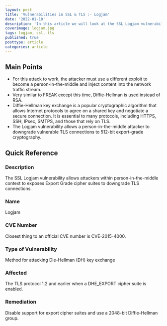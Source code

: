 ```yaml
---
layout: post
title: 'Vulnerabilities in SSL & TLS :- Logjam'
date: '2022-01-10'
description: 'In this article we will look at the SSL Logjam vulnerability. This is a person-in-the-middle attack, similar to FREAK, that exposes Export Grade cipher suites. This time, Diffie-Hellman is used instead of RSA.'
coverimage: logjam.jpg
tags: logjam, ssl, tls
published: true
posttype: article
categories: article
---
```

## Main Points

- For this attack to work, the attacker must use a different exploit to become a person-in-the-middle and inject content into the network traffic stream.
- Very similar to FREAK except this time, Diffie-Hellman is used instead of RSA.
- Diffie-Hellman key exchange is a popular cryptographic algorithm that allows Internet protocols to agree on a shared key and negotiate a secure connection. It is essential to many protocols, including HTTPS, SSH, IPsec, SMTPS, and those that rely on TLS.
- The Logjam vulnerability allows a person-in-the-middle attacker to downgrade vulnerable TLS connections to 512-bit export-grade cryptography.

## Quick Reference

### Description

The SSL Logjam vulnerability allows attackers within person-in-the-middle context to exposes Export Grade cipher suites to downgrade TLS connections.

### Name

Logjam

### CVE Number

Closest thing to an official CVE number is CVE-2015-4000. 

### Type of Vulnerability

Method for attacking Die-Hellman (DH) key exchange

### Affected

The TLS protocol 1.2 and earlier when a DHE_EXPORT cipher suite is enabled. 

### Remediation

 Disable support for export cipher suites and use a 2048-bit Diffie-Hellman group.